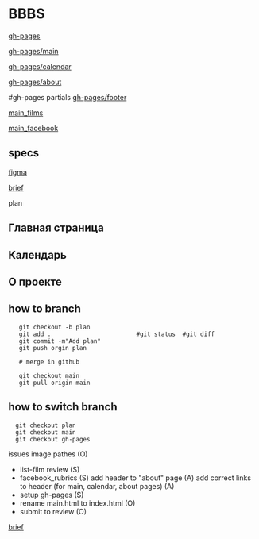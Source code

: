 # BBBS


[gh-pages](https://yandex-prakticumnko.github.io/BBBS/)

[gh-pages/main](https://yandex-prakticumnko.github.io/BBBS/main)

[gh-pages/calendar](https://yandex-prakticumnko.github.io/BBBS/calendar)

[gh-pages/about](https://yandex-prakticumnko.github.io/BBBS/about)


#gh-pages partials
[gh-pages/footer](https://yandex-prakticumnko.github.io/BBBS/footer)

[main_films](https://yandex-prakticumnko.github.io/BBBS/main_films)

[main_facebook](https://yandex-prakticumnko.github.io/BBBS/main_facebook)




## specs

[figma](https://www.figma.com/file/11gCLSDOYlvkbuI3FU36Up/BBBS-for-students?node-id=0%3A1)

[brief](https://www.notion.so/4bf1679662f241ee926fbe21160501c2)


plan
  ## Главная страница
  ## Календарь
  ## О проекте


## how to branch
  ```
     git checkout -b plan
     git add .                        #git status  #git diff 
     git commit -m"Add plan"
     git push orgin plan
     
     # merge in github 
      
     git checkout main
     git pull origin main
   ```


## how to switch branch
  ```
    git checkout plan
    git checkout main
    git checkout gh-pages
  ```

issues
  image pathes (O)
  - list-film review (S)
  - facebook_rubrics (S)
  add header to "about" page (A)
  add correct links to header (for main, calendar, about pages) (A)
  - setup gh-pages (S)
  - rename main.html to index.html (O)
  - submit to review (O)

[brief](https://www.notion.so/4bf1679662f241ee926fbe21160501c2)

